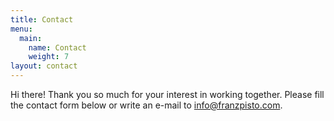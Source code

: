 ```yaml
---
title: Contact
menu:
  main:
    name: Contact
    weight: 7
layout: contact
---
```

Hi there! Thank you so much for your interest in working together. Please fill the contact form below or write an e-mail to [info@franzpisto.com](<mailto: info@franzpisto.com>).
